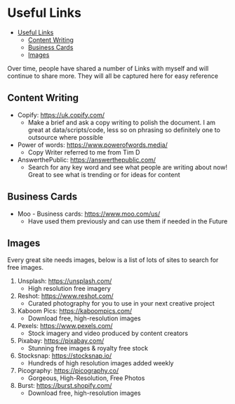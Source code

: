 # Useful Links

- [Useful Links](#useful-links)
  - [Content Writing](#content-writing)
  - [Business Cards](#business-cards)
  - [Images](#images)

Over time, people have shared a number of Links with myself and will continue to share more. They will all be captured here for easy reference

## Content Writing

- Copify: https://uk.copify.com/
  - Make a brief and ask a copy writing to polish the document. I am great at data/scripts/code, less so on phrasing so definitely one to outsource where possible
- Power of words: https://www.powerofwords.media/
  - Copy Writer referred to me from Tim D
- AnswerthePublic: https://answerthepublic.com/
  - Search for any key word and see what people are writing about now! Great to see what is trending or for ideas for content

## Business Cards

- Moo - Business cards: https://www.moo.com/us/
  - Have used them previously and can use them if needed in the Future

## Images 

Every great site needs images, below is a list of lots of sites to search for free images.


1. Unsplash: https://unsplash.com/
   - High resolution free imagery
2. Reshot: https://www.reshot.com/
   - Curated photography for you to use in your next creative project
3.  Kaboom Pics: https://kaboompics.com/
    - Download free, high-resolution images
4.  Pexels: https://www.pexels.com/
    - Stock imagery and video produced by content creators
5.  Pixabay: https://pixabay.com/
    - Stunning free images & royalty free stock
6.  Stocksnap: https://stocksnap.io/
    - Hundreds of high resolution images added weekly
7.  Picography: https://picography.co/
    - Gorgeous, High-Resolution, Free Photos
8.  Burst: https://burst.shopify.com/
    - Download free, high-resolution images
